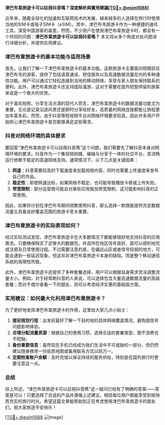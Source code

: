 **津巴布韋旅遊卡可以註冊抖音嗎？深度解析與實用建議[[TG💪+ @esim1088](https://t.me/s/esim1088)]**

近年来，随着全球化的加速和互联网技术的发展，越来越多的人选择在旅行时使用当地的SIM卡或电子SIM卡（eSIM）。其中，津巴布韦旅游卡作为一种便捷的通讯工具，深受中国游客的喜爱。然而，不少用户在使用津巴布韋旅遊卡时，都会有一个共同的问题：**津巴布韋旅遊卡可以註冊抖音嗎？** 本文将从多个角度对此问题进行详细分析，并提供实用建议。

### 津巴布韋旅遊卡的基本功能与适用场景

首先，让我们了解一下津巴布韋旅遊卡的基本功能。这款旅游卡主要面向短期前往津巴布韦的游客，提供了包括语音通话、短信服务以及高速数据流量在内的多种通信功能。用户可以通过它轻松连接到当地的移动网络，享受与家人朋友保持联系的便利。此外，津巴布韋旅遊卡还支持国际漫游，这对于需要在国外短暂停留的旅客来说是一个极大的优势。

对于喜欢拍照、分享生活点滴的现代人而言，津巴布韋旅遊卡的数据流量功能尤为重要。无论是记录沿途风景还是即时分享给好友，高质量的网络连接都能让旅程更加丰富多彩。然而，由于抖音等短视频平台对网络环境要求较高，因此许多用户开始担心津巴布韋旅遊卡是否能够满足这些需求。

### 抖音对网络环境的具体要求

要回答“津巴布韋旅遊卡可以註冊抖音嗎”这个问题，我们需要先了解抖音本身对网络环境的要求。抖音作为一个集视频拍摄、编辑与分享于一体的社交平台，其流畅运行依赖于稳定的高速网络支持。通常情况下，以下几点是关键因素：

1. **网速**：抖音需要较高的下载速度来加载视频内容，同时也需要上传速度来发布自己的作品。
2. **稳定性**：即使网速达标，如果网络不稳定，也可能导致播放卡顿或上传失败。
3. **带宽限制**：部分运营商可能会对某些应用施加带宽限制，这可能影响抖音的正常使用。

因此，如果你计划在津巴布韦期间频繁使用抖音，那么选择一款既能提供充足数据流量又具备良好覆盖范围的旅游卡至关重要。

### 津巴布韋旅遊卡的实际表现如何？

经过实际测试发现，津巴布韋旅遊卡在大多数情况下都能够很好地支持抖音的应用需求。只要确保购买了足够大的数据包，并且所在地区信号良好，就可以顺利地完成注册及日常使用过程。不过需要注意的是，在偏远山区或者信号较弱的地方，可能会遇到一些延迟现象，但这并非津巴布韋旅遊卡本身的缺陷，而是整个移动通信系统的局限性所致。

此外，津巴布韋旅遊卡还提供了多种套餐选择，用户可以根据自身需求灵活调整流量大小。例如，对于经常刷抖音的人来说，可以选择包含大量高速数据流量的高级套餐；而对于偶尔查看一下的朋友，则可以考虑经济实惠的基础版方案。

### 实用建议：如何最大化利用津巴布韋旅遊卡？

为了更好地发挥津巴布韋旅遊卡的作用，这里给大家几点小贴士：

1. **提前规划行程**：出发前最好了解一下目的地的具体网络覆盖情况，避免因信号问题影响体验。
2. **合理分配流量资源**：根据自己的使用习惯，选择合适的套餐类型，既不浪费也不短缺。
3. **备份重要信息**：虽然现在手机已经成为我们生活中不可或缺的一部分，但仍然建议随身携带一份纸质地图或备用联系方式以防万一。
4. **定期检查账户余额**：及时充值以保证持续的服务供给，特别是在国外旅行时更要注意这一点。

### 总结

综上所述，“津巴布韋旅遊卡可以註冊抖音嗎”这一疑问已经有了明确的答案——答案是可以！只要选择了合适的产品并遵循上述建议，相信每位用户都能享受到愉快而充实的旅行时光。希望这篇文章能帮助到正在考虑使用津巴布韋旅遊卡的朋友们，祝大家旅途平安快乐！

[[TG💪+ @esim1088](https://t.me/s/esim1088) ![Image](https://i.postimg.cc/4NQfJmqS/Snipaste-2025-05-13-00-14-12.png)]